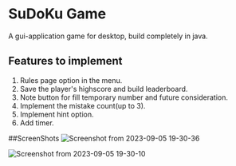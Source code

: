 # SuDoKu Game

A gui-application game for desktop, build completely in java.

## Features to implement
1. Rules page option in the menu.
2. Save the player's highscore and build leaderboard.
3. Note button for fill temporary number and future consideration.
4. Implement the mistake count(up to 3).
5. Implement hint option.
6. Add timer.

##ScreenShots
![Screenshot from 2023-09-05 19-30-36](https://github.com/abhi-10001/SuDoKu-Game/assets/98804705/d3ba2f71-966c-4e64-a131-91ca7ee516eb)

![Screenshot from 2023-09-05 19-30-10](https://github.com/abhi-10001/SuDoKu-Game/assets/98804705/20b922f6-1194-4712-820c-fd5e64aa6b5d)
